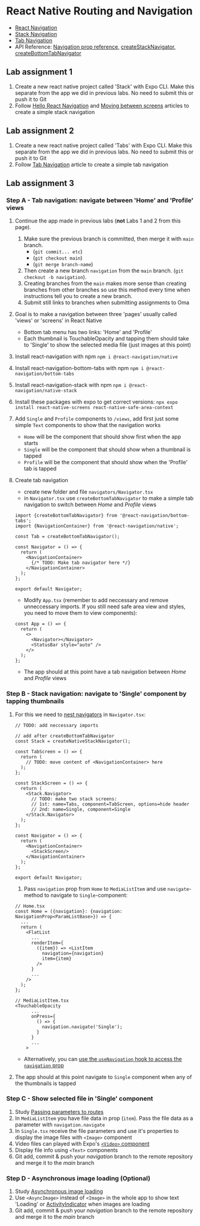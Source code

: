 # React Native Routing and Navigation

- [React Navigation](https://reactnavigation.org/docs/getting-started/)
- [Stack Navigation](https://reactnavigation.org/docs/hello-react-navigation/)
- [Tab Navigation](https://reactnavigation.org/docs/tab-based-navigation/)
- API Reference: [Navigation prop reference](https://reactnavigation.org/docs/navigation-prop), [createStackNavigator](https://reactnavigation.org/docs/stack-navigator), [createBottomTabNavigator](https://reactnavigation.org/docs/bottom-tab-navigator)

## Lab assignment 1

1. Create a new react native project called 'Stack' with Expo CLI. Make this separate from the app we did in previous labs. No need to submit this or push it to Git
1. Follow [Hello React Navigation](https://reactnavigation.org/docs/hello-react-navigation/) and [Moving between screens](https://reactnavigation.org/docs/navigating/) articles to create a simple stack navigation

## Lab assignment 2

1. Create a new react native project called 'Tabs' with Expo CLI. Make this separate from the app we did in previous labs. No need to submit this or push it to Git
1. Follow [Tab Navigation](https://reactnavigation.org/docs/tab-based-navigation/) article to create a simple tab navigation

## Lab assignment 3

### Step A - Tab navigation: navigate between 'Home' and 'Profile' views

1. Continue the app made in previous labs (**not** Labs 1 and 2 from this page).
   1. Make sure the previous branch is committed, then merge it with `main` branch.
      - (`git commit... etc`)
      - (`git checkout main`)
      - (`git merge branch-name`)
   1. Then create a new branch `navigation` from the `main` branch. (`git checkout -b navigation`).
   1. Creating branches from the `main` makes more sense than creating branches from other branches so use this method every time when instructions tell you to create a new branch.
   1. Submit still links to branches when submitting assignments to Oma
1. Goal is to make a navigation between three 'pages' usually called 'views' or 'screens' in React Native
   - Bottom tab menu has two links: 'Home' and 'Profile'
   - Each thumbnail is TouchableOpacity and tapping them should take to 'Single' to show the selected media file (just images at this point)
1. Install react-navigation with npm `npm i @react-navigation/native`
1. Install react-navigation-bottom-tabs with npm `npm i @react-navigation/bottom-tabs`
1. Install react-navigation-stack with npm `npm i @react-navigation/native-stack`
1. Install these packages with expo to get correct versions: `npx expo install react-native-screens react-native-safe-area-context`
1. Add `Single` and `Profile` components to `/views`, add first just some simple `Text` components to show that the navigation works
    - `Home` will be the component that should show first when the app starts
    - `Single` will be the component that should show when a thumbnail is tapped
    - `Profile` will be the component that should show when the 'Profile' tab is tapped
1. Create tab navigation
   - create new folder and file `navigators/Navigator.tsx`
   - in `Navigator.tsx` use `createBottomTabNavigator` to make a simple tab navigation to switch between _Home_ and _Profile_ views

   ```tsx
   import {createBottomTabNavigator} from '@react-navigation/bottom-tabs';
   import {NavigationContainer} from '@react-navigation/native';

   const Tab = createBottomTabNavigator();

   const Navigator = () => {
     return (
       <NavigationContainer>
         {/* TODO: Make tab navigator here */}
       </NavigationContainer>
     );
   };

   export default Navigator;
   ```

   - Modify `App.tsx` (remember to add neccessary and remove unneccessary imports. If you still need safe area view and styles, you need to move them to view components):

   ```tsx
   const App = () => {
     return (
       <>
         <Navigator></Navigator>
         <StatusBar style="auto" />
       </>
     );
   };
   ```

   - The app should at this point have a tab navigation between _Home_ and _Profile_ views

### Step B - Stack navigation: navigate to 'Single' component by tapping thumbnails

1. For this we need to [nest navigators](https://reactnavigation.org/docs/nesting-navigators) in `Navigator.tsx`:

   ```tsx
   // TODO: add neccessary imports

   // add after createBottomTabNavigator
   const Stack = createNativeStackNavigator();

   const TabScreen = () => {
     return (
       // TODO: move content of <NavigationContainer> here
     );
   };

   const StackScreen = () => {
     return (
       <Stack.Navigator>
         // TODO: make two stack screens:
         // 1st: name=Tabs, component=TabScreen, options=hide header
         // 2nd: name=Single, component=Single
       </Stack.Navigator>
     );
   };

   const Navigator = () => {
     return (
       <NavigationContainer>
         <StackScreen/>
       </NavigationContainer>
     );
   };

   export default Navigator;
   ```

   1. Pass `navigation` prop from `Home` to `MediaListItem` and use `navigate`-method to navigate to `Single`-component:

   ```tsx
   // Home.tsx
   const Home = ({navigation}: {navigation: NavigationProp<ParamListBase>}) => {
     ...
     return (
       <FlatList
         ...
         renderItem={
           ({item}) => <ListItem
             navigation={navigation}
             item={item}
           />
         }
         ...
       />
     );
   };

   // MediaListItem.tsx
   <TouchableOpacity
         ...
         onPress={
           () => {
             navigation.navigate('Single');
           }
         }
         ...
       >
   ```

    - Alternatively, you can [use the `useNavigation` hook to access the `navigation` prop](https://reactnavigation.org/docs/connecting-navigation-prop/)
1. The app should at this point navigate to `Single` component when any of the thumbnails is tapped

### Step C - Show selected file in 'Single' component

1. Study [Passing parameters to routes](https://reactnavigation.org/docs/params/)
1. In `MediaListItem` you have file data in prop (`item`). Pass the file data as a parameter with `navigation.navigate`
1. In `Single.tsx` receive the file parameters and use it's properties to display the image files with `<Image>` component
1. Video files can played with Expo's [`<Video>` component](https://docs.expo.dev/versions/latest/sdk/video/)
1. Display file info using `<Text>` components
1. Git add, commit & push your _navigation_ branch to the remote repository and merge it to the _main_ branch

### Step D - Asynchronous image loading (Optional)

1. Study [Asynchronous image loading](https://snack.expo.io/HkjHS1ttZ)
1. Use `<AsyncImage>` instead of `<Image>` in the whole app to show text 'Loading' or [ActivityIndicator](https://docs.expo.io/versions/latest/react-native/activityindicator/) when images are loading
1. Git add, commit & push your _navigation_ branch to the remote repository and merge it to the _main_ branch
